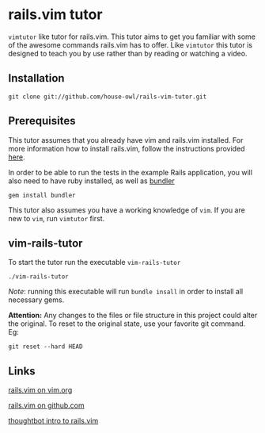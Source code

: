 # rails.vim tutor

`vimtutor` like tutor for rails.vim.
This tutor aims to get you familiar with some of the awesome commands
rails.vim has to offer. Like `vimtutor` this tutor is designed to teach you by
use rather than by reading or watching a video.

## Installation

```
git clone git://github.com/house-owl/rails-vim-tutor.git
```

## Prerequisites

This tutor assumes that you already have vim and rails.vim installed.
For more information how to install rails.vim, follow the instructions provided
[here](https://github.com/tpope/vim-rails/).

In order to be able to run the tests in the example Rails application,
you will also need to have ruby installed, as well as [bundler](http://bundler.io/)

```
gem install bundler
```

This tutor also assumes you have a working knowledge of `vim`.
If you are new to `vim`, run `vimtutor` first.

## vim-rails-tutor

To start the tutor run the executable `vim-rails-tutor`

```
./vim-rails-tutor
```

*Note*: running this executable will run `bundle insall` in order to install all necessary gems.

**Attention:** Any changes to the files or file structure in this project could
alter the original. To reset to the original state, use your favorite git
command. Eg:

```
git reset --hard HEAD
```

## Links

[rails.vim on vim.org](http://www.vim.org/scripts/script.php?script_id=1567)

[rails.vim on github.com](https://github.com/tpope/vim-rails)

[thoughtbot intro to rails.vim](https://robots.thoughtbot.com/intro-rails-vim)


